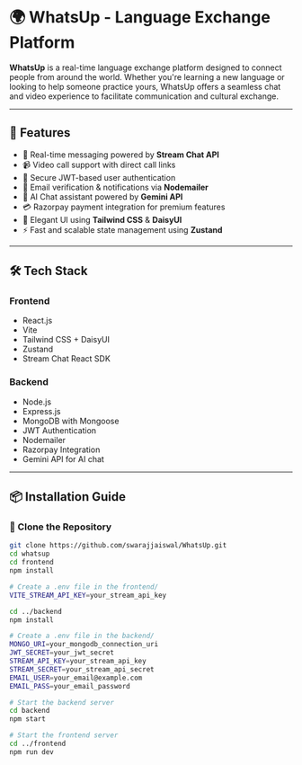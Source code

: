 # 🌍 WhatsUp - Language Exchange Platform

**WhatsUp** is a real-time language exchange platform designed to connect people from around the world. Whether you're learning a new language or looking to help someone practice yours, WhatsUp offers a seamless chat and video experience to facilitate communication and cultural exchange.

---


## 🚀 Features

- 💬 Real-time messaging powered by **Stream Chat API**
- 📹 Video call support with direct call links
- 🔐 Secure JWT-based user authentication
- 📧 Email verification & notifications via **Nodemailer**
- 🤖 AI Chat assistant powered by **Gemini API**
- 💳 Razorpay payment integration for premium features
- 🎨 Elegant UI using **Tailwind CSS** & **DaisyUI**
- ⚡ Fast and scalable state management using **Zustand**

---

## 🛠️ Tech Stack

### **Frontend**
- React.js
- Vite
- Tailwind CSS + DaisyUI
- Zustand
- Stream Chat React SDK

### **Backend**
- Node.js
- Express.js
- MongoDB with Mongoose
- JWT Authentication
- Nodemailer
- Razorpay Integration
- Gemini API for AI chat
---

## 📦 Installation Guide

### 📁 Clone the Repository

```bash
git clone https://github.com/swarajjaiswal/WhatsUp.git
cd whatsup
cd frontend
npm install

# Create a .env file in the frontend/
VITE_STREAM_API_KEY=your_stream_api_key

cd ../backend
npm install

# Create a .env file in the backend/
MONGO_URI=your_mongodb_connection_uri
JWT_SECRET=your_jwt_secret
STREAM_API_KEY=your_stream_api_key
STREAM_SECRET=your_stream_api_secret
EMAIL_USER=your_email@example.com
EMAIL_PASS=your_email_password

# Start the backend server
cd backend
npm start

# Start the frontend server
cd ../frontend
npm run dev
